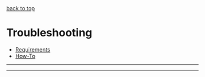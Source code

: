 <A NAME="top">
<A HREF="#top">back to top</A>

# Troubleshooting

* [Requirements](#requirements)
* [How-To](#how-to)

---
---